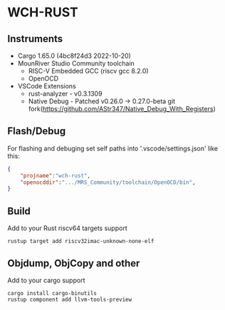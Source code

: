 # WCH-RUST

## Instruments

* Cargo 1.65.0 (4bc8f24d3 2022-10-20)
* MounRiver Studio Community toolchain
  * RISC-V Embedded GCC (riscv gcc 8.2.0)
  * OpenOCD
* VSCode Extensions
  * rust-analyzer - v0.3.1309
  * Native Debug - Patched v0.26.0 -> 0.27.0-beta git fork(<https://github.com/AStr347/Native_Debug_With_Registers>)

## Flash/Debug

For flashing and debuging set self paths into '.vscode/settings.json' like this:

```json
{
    "projname":"wch-rust",
    "openocddir":".../MRS_Community/toolchain/OpenOCD/bin",
}
```

## Build

Add to your Rust riscv64 targets support

```console
rustup target add riscv32imac-unknown-none-elf
```

## Objdump, ObjCopy and other

Add to your cargo support

```console
cargo install cargo-binutils
rustup component add llvm-tools-preview
```

